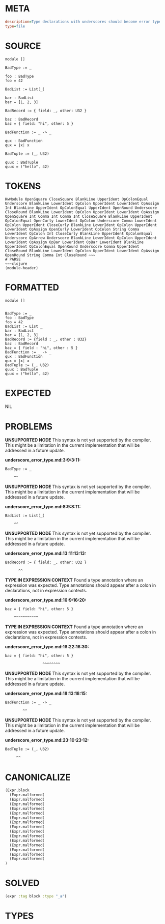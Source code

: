 # META
~~~ini
description=Type declarations with underscores should become error types that fail unification
type=file
~~~
# SOURCE
~~~roc
module []

BadType := _

foo : BadType
foo = 42

BadList := List(_)

bar : BadList
bar = [1, 2, 3]

BadRecord := { field: _, other: U32 }

baz : BadRecord
baz = { field: "hi", other: 5 }

BadFunction := _ -> _

qux : BadFunction
qux = |x| x

BadTuple := (_, U32)

quux : BadTuple
quux = ("hello", 42)
~~~
# TOKENS
~~~text
KwModule OpenSquare CloseSquare BlankLine UpperIdent OpColonEqual Underscore BlankLine LowerIdent OpColon UpperIdent LowerIdent OpAssign Int BlankLine UpperIdent OpColonEqual UpperIdent OpenRound Underscore CloseRound BlankLine LowerIdent OpColon UpperIdent LowerIdent OpAssign OpenSquare Int Comma Int Comma Int CloseSquare BlankLine UpperIdent OpColonEqual OpenCurly LowerIdent OpColon Underscore Comma LowerIdent OpColon UpperIdent CloseCurly BlankLine LowerIdent OpColon UpperIdent LowerIdent OpAssign OpenCurly LowerIdent OpColon String Comma LowerIdent OpColon Int CloseCurly BlankLine UpperIdent OpColonEqual Underscore OpArrow Underscore BlankLine LowerIdent OpColon UpperIdent LowerIdent OpAssign OpBar LowerIdent OpBar LowerIdent BlankLine UpperIdent OpColonEqual OpenRound Underscore Comma UpperIdent CloseRound BlankLine LowerIdent OpColon UpperIdent LowerIdent OpAssign OpenRound String Comma Int CloseRound ~~~
# PARSE
~~~clojure
(module-header)
~~~
# FORMATTED
~~~roc
module []


BadType := _
foo : BadType
foo = 42
BadList := List _
bar : BadList
bar = [1, 2, 3]
BadRecord := {field : _, other : U32}
baz : BadRecord
baz = { field : "hi", other : 5 }
BadFunction := _ -> _
qux : BadFunction
qux = |x| x
BadTuple := (_, U32)
quux : BadTuple
quux = ("hello", 42)
~~~
# EXPECTED
NIL
# PROBLEMS
**UNSUPPORTED NODE**
This syntax is not yet supported by the compiler.
This might be a limitation in the current implementation that will be addressed in a future update.

**underscore_error_type.md:3:9:3:11:**
```roc
BadType := _
```
        ^^


**UNSUPPORTED NODE**
This syntax is not yet supported by the compiler.
This might be a limitation in the current implementation that will be addressed in a future update.

**underscore_error_type.md:8:9:8:11:**
```roc
BadList := List(_)
```
        ^^


**UNSUPPORTED NODE**
This syntax is not yet supported by the compiler.
This might be a limitation in the current implementation that will be addressed in a future update.

**underscore_error_type.md:13:11:13:13:**
```roc
BadRecord := { field: _, other: U32 }
```
          ^^


**TYPE IN EXPRESSION CONTEXT**
Found a type annotation where an expression was expected.
Type annotations should appear after a colon in declarations, not in expression contexts.

**underscore_error_type.md:16:9:16:20:**
```roc
baz = { field: "hi", other: 5 }
```
        ^^^^^^^^^^^


**TYPE IN EXPRESSION CONTEXT**
Found a type annotation where an expression was expected.
Type annotations should appear after a colon in declarations, not in expression contexts.

**underscore_error_type.md:16:22:16:30:**
```roc
baz = { field: "hi", other: 5 }
```
                     ^^^^^^^^


**UNSUPPORTED NODE**
This syntax is not yet supported by the compiler.
This might be a limitation in the current implementation that will be addressed in a future update.

**underscore_error_type.md:18:13:18:15:**
```roc
BadFunction := _ -> _
```
            ^^


**UNSUPPORTED NODE**
This syntax is not yet supported by the compiler.
This might be a limitation in the current implementation that will be addressed in a future update.

**underscore_error_type.md:23:10:23:12:**
```roc
BadTuple := (_, U32)
```
         ^^


# CANONICALIZE
~~~clojure
(Expr.block
  (Expr.malformed)
  (Expr.malformed)
  (Expr.malformed)
  (Expr.malformed)
  (Expr.malformed)
  (Expr.malformed)
  (Expr.malformed)
  (Expr.malformed)
  (Expr.malformed)
  (Expr.malformed)
  (Expr.malformed)
  (Expr.malformed)
  (Expr.malformed)
  (Expr.malformed)
  (Expr.malformed)
)
~~~
# SOLVED
~~~clojure
(expr :tag block :type "_a")
~~~
# TYPES
~~~roc
~~~

